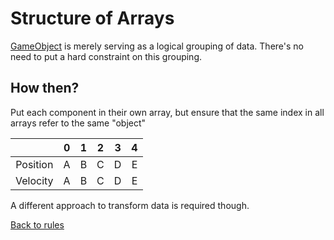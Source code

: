 # Structure of Arrays

[GameObject](../CompositionGame/GameObject.cs) is merely serving as a logical grouping of data. There's no need to put a hard constraint on this grouping.

## How then?

Put each component in their own array, but ensure that the same index in all arrays refer to the same "object"

| | 0 | 1 | 2 | 3 | 4 |
|:---:|:---:|:---:|:---:|:---:|:---:|
|Position | A | B | C | D | E |
|Velocity | A | B | C | D | E |

A different approach to transform data is required though.

[Back to rules](GameRules.md)